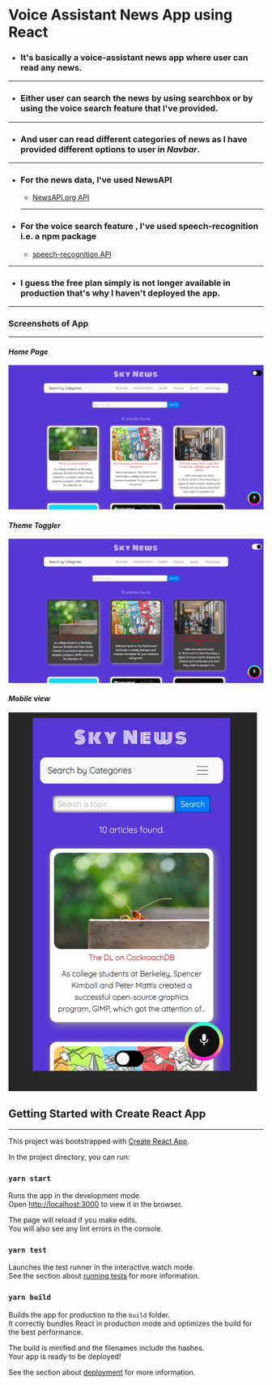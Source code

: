 # **Voice Assistant News App using React**

- ### It's basically a voice-assistant news app where user can read any news.

---

- ### Either user can search the news by using searchbox or by using the voice search feature that I've provided.

---

- ### And user can read different categories of news as I have provided different options to user in *Navbar*.

---

- ### For the news data, I've used NewsAPI

  - [NewsAPI.org API](https://newsapi.org/)

  ***

- ### For the voice search feature , I've used speech-recognition i.e. a npm package
  - [speech-recognition API](https://www.npmjs.com/package/react-speech-recognition)

---

- ### I guess the free plan simply is not longer available in production that's why I haven't deployed the app.

---

### Screenshots of App

---

#### _Home Page_

![](images/na2.png)

#### _Theme Toggler_

![](images/na3.png)

#### _Mobile view_

![](images/na1.png)

## Getting Started with Create React App

---

This project was bootstrapped with [Create React App](https://github.com/facebook/create-react-app).

In the project directory, you can run:

### `yarn start`

Runs the app in the development mode.\
Open [http://localhost:3000](http://localhost:3000) to view it in the browser.

The page will reload if you make edits.\
You will also see any lint errors in the console.

### `yarn test`

Launches the test runner in the interactive watch mode.\
See the section about [running tests](https://facebook.github.io/create-react-app/docs/running-tests) for more information.

### `yarn build`

Builds the app for production to the `build` folder.\
It correctly bundles React in production mode and optimizes the build for the best performance.

The build is minified and the filenames include the hashes.\
Your app is ready to be deployed!

See the section about [deployment](https://facebook.github.io/create-react-app/docs/deployment) for more information.
